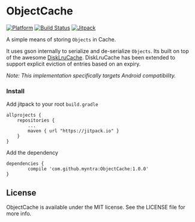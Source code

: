 # ObjectCache
[![Platform](https://img.shields.io/badge/platform-android-green.svg)](http://developer.android.com/index.html)
[![Build Status](https://travis-ci.org/myntra/ObjectCache.svg?branch=master)](https://travis-ci.org/myntra/ObjectCache)
[![Jitpack](https://jitpack.io/v/myntra/ObjectCache.svg)](https://jitpack.io/#myntra/ObjectCache)

A simple means of storing `Objects` in Cache.

It uses gson internally to serialize and de-serialize `Objects`. Its built on top of the awesome [DiskLruCache](https://github.com/JakeWharton/DiskLruCache).
DiskLruCache has been extended to support explicit eviction of entries based on an expiry.

*Note: This implementation specifically targets Android compatibility.*

### Install

Add jitpack to your root `build.gradle`
```
allprojects {
	repositories {
		...
		maven { url "https://jitpack.io" }
	}
}
```
	
Add the dependency
```
dependencies {
        compile 'com.github.myntra:ObjectCache:1.0.0'
}
```

## License
ObjectCache is available under the MIT license. See the LICENSE file for more info.
